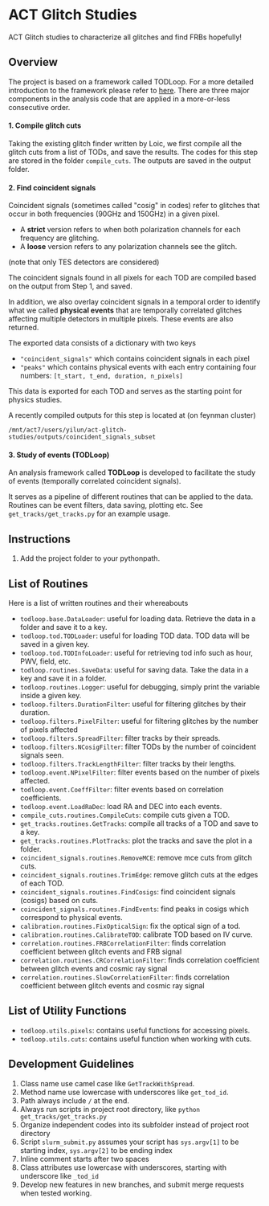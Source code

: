 # ACT Glitch Studies
ACT Glitch studies to characterize all glitches and find FRBs hopefully! 

## Overview
The project is based on a framework called TODLoop. For a more detailed introduction to the framework please refer to [here](https://github.com/pitt-cosmos/act-wiki/wiki/Introduction-to-TODLoop-Framework). There are three major components in the analysis code that are applied in a more-or-less consecutive order.

#### 1. Compile glitch cuts
Taking the existing glitch finder written by Loic, we first compile all the glitch cuts from a list of TODs, and save the results.
The codes for this step are stored in the folder `compile_cuts`. The outputs are saved in the output folder.

#### 2. Find coincident signals
Coincident signals (sometimes called "cosig" in codes) refer to glitches that occur in both frequencies (90GHz and 150GHz) in a given pixel. 

- A **strict** version refers to when both polarization channels for each frequency are glitching. 
- A **loose** version refers to any polarization channels see the glitch. 

(note that only TES detectors are considered) 

The coincident signals found in all pixels for each TOD are compiled based on the output from Step 1, and saved. 

In addition, we also overlay coincident signals in a temporal order to identify what we called **physical events** that are temporally correlated glitches affecting multiple 
detectors in multiple pixels. These events are also returned.

The exported data consists of a dictionary with two keys 

- `"coincident_signals"` which contains coincident signals in each pixel
- `"peaks"` which contains physical events with each entry containing four numbers: `[t_start, t_end, duration, n_pixels]`

This data is exported for each TOD and serves as the starting point for physics studies. 

A recently compiled outputs for this step is located at (on feynman cluster)

```
/mnt/act7/users/yilun/act-glitch-studies/outputs/coincident_signals_subset
```

#### 3. Study of events (TODLoop)
An analysis framework called **TODLoop** is developed to facilitate the study of events (temporally correlated coincident signals). 

It serves as a pipeline of different routines that can be applied to the data. Routines can be event filters, data saving, plotting etc. See `get_tracks/get_tracks.py` for an example usage. 


## Instructions
1. Add the project folder to your pythonpath.

## List of Routines
Here is a list of written routines and their whereabouts
- `todloop.base.DataLoader`: useful for loading data. Retrieve the data in a folder and save it to a key.
- `todloop.tod.TODLoader`: useful for loading TOD data. TOD data will be saved in a given key. 
- `todloop.tod.TODInfoLoader`: useful for retrieving tod info such as hour, PWV, field, etc.
- `todloop.routines.SaveData`: useful for saving data. Take the data in a key and save it in a folder.
- `todloop.routines.Logger`: useful for debugging, simply print the variable inside a given key. 
- `todloop.filters.DurationFilter`: useful for filtering glitches by their duration.
- `todloop.filters.PixelFilter`: useful for filtering glitches by the number of pixels affected
- `todloop.filters.SpreadFilter`: filter tracks by their spreads.
- `todloop.filters.NCosigFilter`: filter TODs by the number of coincident signals seen. 
- `todloop.filters.TrackLengthFilter`: filter tracks by their lengths. 
- `todloop.event.NPixelFilter`: filter events based on the number of pixels affected.
- `todloop.event.CoeffFilter`: filter events based on correlation coefficients.
- `todloop.event.LoadRaDec`: load RA and DEC into each events. 
- `compile_cuts.routines.CompileCuts`: compile cuts given a TOD. 
- `get_tracks.routines.GetTracks`: compile all tracks of a TOD and save to a key.
- `get_tracks.routines.PlotTracks`: plot the tracks and save the plot in a folder. 
- `coincident_signals.routines.RemoveMCE`: remove mce cuts from glitch cuts.
- `coincident_signals.routines.TrimEdge`: remove glitch cuts at the edges of each TOD.
- `coincident_signals.routines.FindCosigs`: find coincident signals (cosigs) based on cuts.
- `coincident_signals.routines.FindEvents`: find peaks in cosigs which correspond to physical events.
- `calibration.routines.FixOpticalSign`: fix the optical sign of a tod.
- `calibration.routines.CalibrateTOD`: calibrate TOD based on IV curve.
- `correlation.routines.FRBCorrelationFilter`: finds correlation coefficient between glitch events and FRB signal
- `correlation.routines.CRCorrelationFilter`: finds correlation coefficient between glitch events and cosmic ray signal
- `correlation.routines.SlowCorrelationFilter`: finds correlation coefficient between glitch events and cosmic ray signal

## List of Utility Functions
- `todloop.utils.pixels`: contains useful functions for accessing pixels.
- `todloop.utils.cuts`: contains useful function when working with cuts.
## Development Guidelines
1. Class name use camel case like `GetTrackWithSpread`. 
2. Method name use lowercase with underscores like `get_tod_id`. 
3. Path always include `/` at the end. 
4. Always run scripts in project root directory, like `python get_tracks/get_tracks.py`
5. Organize independent codes into its subfolder instead of project root directory
6. Script `slurm_submit.py` assumes your script has `sys.argv[1]` to be starting index, `sys.argv[2]` to be ending index
7. Inline comment starts after two spaces
8. Class attributes use lowercase with underscores, starting with underscore like `_tod_id`
9. Develop new features in new branches, and submit merge requests when tested working. 
